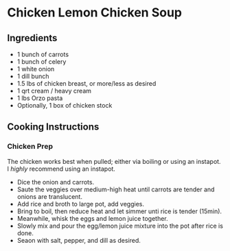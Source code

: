 # Chicken Lemon Chicken Soup

## Ingredients

* 1 bunch of carrots
* 1 bunch of celery
* 1 white onion
* 1 dill bunch
* 1.5 lbs of chicken breast, or more/less as desired
* 1 qrt cream / heavy cream
* 1 lbs Orzo pasta
* Optionally, 1 box of chicken stock

## Cooking Instructions
### Chicken Prep
The chicken works best when pulled; either via boiling or using an instapot. I _highly_ recommend using an instapot.

* Dice the onion and carrots.
* Saute the veggies over medium-high heat until carrots are tender and onions are translucent.
* Add rice and broth to large pot, add veggies.
* Bring to boil, then reduce heat and let simmer unti rice is tender (15min).
* Meanwhile, whisk the eggs and lemon juice together.
* Slowly mix and pour the egg/lemon juice mixture into the pot after rice is done.
* Seaon with salt, pepper, and dill as desired.
